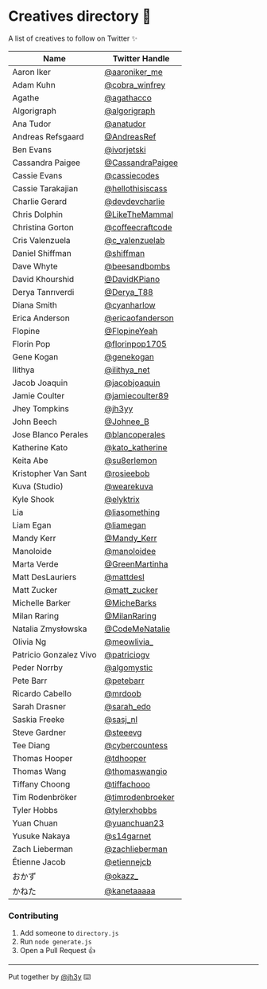 
# Creatives directory 📖

A list of creatives to follow on Twitter ✨

| Name  | Twitter Handle |
| ------| -------------- |
|Aaron Iker|[@aaroniker_me](https://twitter.com/@aaroniker_me)|
|Adam Kuhn|[@cobra_winfrey](https://twitter.com/@cobra_winfrey)|
|Agathe|[@agathacco](https://twitter.com/@agathacco)|
|Algorigraph|[@algorigraph](https://twitter.com/@algorigraph)|
|Ana Tudor|[@anatudor](https://twitter.com/@anatudor)|
|Andreas Refsgaard|[@AndreasRef](https://twitter.com/@AndreasRef)|
|Ben Evans|[@ivorjetski](https://twitter.com/@ivorjetski)|
|Cassandra Paigee|[@CassandraPaigee](https://twitter.com/@CassandraPaigee)|
|Cassie Evans|[@cassiecodes](https://twitter.com/@cassiecodes)|
|Cassie Tarakajian|[@hellothisiscass](https://twitter.com/@hellothisiscass)|
|Charlie Gerard|[@devdevcharlie](https://twitter.com/@devdevcharlie)|
|Chris Dolphin|[@LikeTheMammal](https://twitter.com/@LikeTheMammal)|
|Christina Gorton|[@coffeecraftcode](https://twitter.com/@coffeecraftcode)|
|Cris Valenzuela|[@c_valenzuelab](https://twitter.com/@c_valenzuelab)|
|Daniel Shiffman|[@shiffman](https://twitter.com/@shiffman)|
|Dave Whyte|[@beesandbombs](https://twitter.com/@beesandbombs)|
|David Khourshid|[@DavidKPiano](https://twitter.com/@DavidKPiano)|
|Derya Tanrıverdi|[@Derya_T88](https://twitter.com/@Derya_T88)|
|Diana Smith|[@cyanharlow](https://twitter.com/@cyanharlow)|
|Erica Anderson|[@ericaofanderson](https://twitter.com/@ericaofanderson)|
|Flopine|[@FlopineYeah](https://twitter.com/@FlopineYeah)|
|Florin Pop|[@florinpop1705](https://twitter.com/@florinpop1705)|
|Gene Kogan|[@genekogan](https://twitter.com/@genekogan)|
|Ilithya|[@ilithya_net](https://twitter.com/@ilithya_net)|
|Jacob Joaquin|[@jacobjoaquin](https://twitter.com/@jacobjoaquin)|
|Jamie Coulter|[@jamiecoulter89](https://twitter.com/@jamiecoulter89)|
|Jhey Tompkins|[@jh3yy](https://twitter.com/@jh3yy)|
|John Beech|[@Johnee_B](https://twitter.com/@Johnee_B)|
|Jose Blanco Perales|[@blancoperales](https://twitter.com/@blancoperales)|
|Katherine Kato|[@kato_katherine](https://twitter.com/@kato_katherine)|
|Keita Abe|[@su8erlemon](https://twitter.com/@su8erlemon)|
|Kristopher Van Sant|[@rosieebob](https://twitter.com/@rosieebob)|
|Kuva (Studio)|[@wearekuva](https://twitter.com/@wearekuva)|
|Kyle Shook|[@elyktrix](https://twitter.com/@elyktrix)|
|Lia|[@liasomething](https://twitter.com/@liasomething)|
|Liam Egan|[@liamegan](https://twitter.com/@liamegan)|
|Mandy Kerr|[@Mandy_Kerr](https://twitter.com/@Mandy_Kerr)|
|Manoloide|[@manoloidee](https://twitter.com/@manoloidee)|
|Marta Verde|[@GreenMartinha](https://twitter.com/@GreenMartinha)|
|Matt DesLauriers|[@mattdesl](https://twitter.com/@mattdesl)|
|Matt Zucker|[@matt_zucker](https://twitter.com/@matt_zucker)|
|Michelle Barker|[@MicheBarks](https://twitter.com/@MicheBarks)|
|Milan Raring|[@MilanRaring](https://twitter.com/@MilanRaring)|
|Natalia Zmysłowska|[@CodeMeNatalie](https://twitter.com/@CodeMeNatalie)|
|Olivia Ng|[@meowlivia_](https://twitter.com/@meowlivia_)|
|Patricio Gonzalez Vivo|[@patriciogv](https://twitter.com/@patriciogv)|
|Peder Norrby|[@algomystic](https://twitter.com/@algomystic)|
|Pete Barr|[@petebarr](https://twitter.com/@petebarr)|
|Ricardo Cabello|[@mrdoob](https://twitter.com/@mrdoob)|
|Sarah Drasner|[@sarah_edo](https://twitter.com/@sarah_edo)|
|Saskia Freeke|[@sasj_nl](https://twitter.com/@sasj_nl)|
|Steve Gardner|[@steeevg](https://twitter.com/@steeevg)|
|Tee Diang|[@cybercountess](https://twitter.com/@cybercountess)|
|Thomas Hooper|[@tdhooper](https://twitter.com/@tdhooper)|
|Thomas Wang|[@thomaswangio](https://twitter.com/@thomaswangio)|
|Tiffany Choong|[@tiffachooo](https://twitter.com/@tiffachooo)|
|Tim Rodenbröker|[@timrodenbroeker](https://twitter.com/@timrodenbroeker)|
|Tyler Hobbs|[@tylerxhobbs](https://twitter.com/@tylerxhobbs)|
|Yuan Chuan|[@yuanchuan23](https://twitter.com/@yuanchuan23)|
|Yusuke Nakaya|[@s14garnet](https://twitter.com/@s14garnet)|
|Zach Lieberman|[@zachlieberman](https://twitter.com/@zachlieberman)|
|Étienne Jacob|[@etiennejcb](https://twitter.com/@etiennejcb)|
|おかず|[@okazz_](https://twitter.com/@okazz_)|
|かねた|[@kanetaaaaa](https://twitter.com/@kanetaaaaa)|

### Contributing
1. Add someone to `directory.js`
2. Run `node generate.js`
3. Open a Pull Request 👍

------------------------

Put together by [@jh3y](https://jhey.dev) ⌨️
